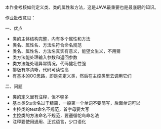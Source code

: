 本作业考核如何定义类、类的属性和方法，这是JAVA最重要也是最底层的知识。

作业批改意见：

一、优点
* 类的主体结构完整，内有多个属性和方法
* 类名、属性名、方法名符合命名规范
* 类名、属性名、方法名真实有意义，能望文生义，不用猜
* 类方法能处理输入参数和返回参数
* 类方法能处理异常情况，代码健壮性强
* 排版有序清晰，代码可读性高
* 有基本的OO思路，即是先定义类，然后在主控类里去调用它们


二、问题
* 类的定义里有注释，但不够多
* 基本类Stu命名过于精简，一般第一个单词不要简写，后面单词可以
* 主控类的test命名不规范，首字母要大写
* 主控类的方法命名不规范，要遵循鸵鸟命名法
* 注释要使用通用、正式语言，少口语化

